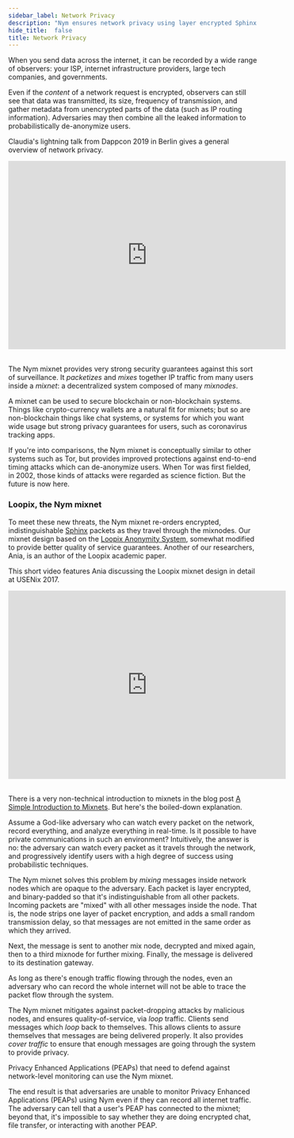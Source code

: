 ```yaml
---
sidebar_label: Network Privacy
description: "Nym ensures network privacy using layer encrypted Sphinx packets and a Loopix mixnet."
hide_title:  false
title: Network Privacy
---
```


 

When you send data across the internet, it can be recorded by a wide range of observers: your ISP, internet infrastructure providers, large tech companies, and governments.

Even if the _content_ of a network request is encrypted, observers can still see that data was transmitted, its size, frequency of transmission, and gather metadata from unencrypted parts of the data (such as IP routing information). Adversaries may then combine all the leaked information to probabilistically de-anonymize users.

Claudia's lightning talk from Dappcon 2019 in Berlin gives a general overview of network privacy.

<iframe width="560" height="380" src="https://www.youtube.com/embed/5A378jgYXSc" frameborder="0" allow="accelerometer; autoplay; encrypted-media; gyroscope; picture-in-picture" allowfullscreen></iframe>
<br /><br />

The Nym mixnet provides very strong security guarantees against this sort of surveillance. It _packetizes_ and _mixes_ together IP traffic from many users inside a _mixnet_: a decentralized system composed of many _mixnodes_.

A mixnet can be used to secure blockchain or non-blockchain systems. Things like crypto-currency wallets are a natural fit for mixnets; but so are non-blockchain things like chat systems, or systems for which you want wide usage but strong privacy guarantees for users, such as coronavirus tracking apps.

If you're into comparisons, the Nym mixnet is conceptually similar to other systems such as Tor, but provides improved protections against end-to-end timing attacks which can de-anonymize users. When Tor was first fielded, in 2002, those kinds of attacks were regarded as science fiction. But the future is now here.

### Loopix, the Nym mixnet

To meet these new threats, the Nym mixnet re-orders encrypted, indistinguishable [Sphinx](https://cypherpunks.ca/~iang/pubs/Sphinx_Oakland09.pdf) packets as they travel through the mixnodes. Our mixnet design based on the [Loopix Anonymity System](https://arxiv.org/abs/1703.00536), somewhat modified to provide better quality of service guarantees. Another of our researchers, Ania, is an author of the Loopix academic paper.

This short video features Ania discussing the Loopix mixnet design in detail at USENix 2017.

<iframe width="560" height="380" src="https://www.youtube.com/embed/R-yEqLX_UvI" title="YouTube video player" frameborder="0" allow="accelerometer; autoplay; clipboard-write; encrypted-media; gyroscope; picture-in-picture" allowfullscreen></iframe>
<br /><br />

There is a very non-technical introduction to mixnets in the blog post [A Simple Introduction to Mixnets](https://medium.com/nymtech/a-simple-introduction-to-mixnets-6783a103d20e). But here's the boiled-down explanation.

Assume a God-like adversary who can watch every packet on the network, record everything, and analyze everything in real-time. Is it possible to have private communications in such an environment? Intuitively, the answer is no: the adversary can watch every packet as it travels through the network, and progressively identify users with a high degree of success using probabilistic techniques.

The Nym mixnet solves this problem by _mixing_ messages inside network nodes which are opaque to the adversary. Each packet is layer encrypted, and binary-padded so that it's indistinguishable from all other packets. Incoming packets are "mixed" with all other messages inside the node. That is, the node strips one layer of packet encryption, and adds a small random transmission delay, so that messages are not emitted in the same order as which they arrived.

Next, the message is sent to another mix node, decrypted and mixed again, then to a third mixnode for further mixing. Finally, the message is delivered to its destination gateway.

As long as there's enough traffic flowing through the nodes, even an adversary who can record the whole internet will not be able to trace the packet flow through the system.

The Nym mixnet mitigates against packet-dropping attacks by malicious nodes, and ensures quality-of-service, via _loop_ traffic. Clients send messages which _loop_ back to themselves. This allows clients to assure themselves that messages are being delivered properly. It also provides _cover traffic_ to ensure that enough messages are going through the system to provide privacy.

Privacy Enhanced Applications (PEAPs) that need to defend against network-level monitoring can use the Nym mixnet.

The end result is that adversaries are unable to monitor Privacy Enhanced Applications (PEAPs) using Nym even if they can record all internet traffic. The adversary can tell that a user's PEAP has connected to the mixnet; beyond that, it's impossible to say whether they are doing encrypted chat, file transfer, or interacting with another PEAP.
